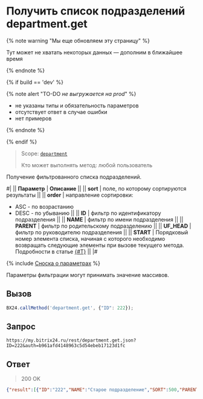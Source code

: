 # Получить список подразделений department.get

{% note warning "Мы еще обновляем эту страницу" %}

Тут может не хватать некоторых данных — дополним в ближайшее время

{% endnote %}

{% if build == 'dev' %}

{% note alert "TO-DO _не выгружается на prod_" %}

- не указаны типы и обязательность параметров
- отсутствует ответ в случае ошибки
- нет примеров
  
{% endnote %}

{% endif %}

> Scope: [`department`](../scopes/permissions.md)
>
> Кто может выполнять метод: любой пользователь

Получение фильтрованного списка подразделений.

#|
|| **Параметр** | **Описание** ||
|| **sort** | поле, по которому сортируются результаты ||
|| **order** | направление сортировки: 
- ASC - по возрастанию
- DESC - по убыванию ||
|| **ID** | фильтр по идентификатору подразделения ||
|| **NAME** | фильтр по имени подразделения ||
|| **PARENT** | фильтр по родительскому подразделению ||
|| **UF_HEAD** | фильтр по руководителю подразделения ||
|| **START** | Порядковый номер элемента списка, начиная с которого необходимо возвращать следующие элементы при вызове текущего метода. Подробности в статье [{#T}](../how-to-call-rest-api/list-methods-pecularities.md) ||
|#

{% include [Сноска о параметрах](../../_includes/required.md) %}

Параметры фильтрации могут принимать значение массивов.

## Вызов

```js
BX24.callMethod('department.get', {"ID": 222});
```

## Запрос

```
https://my.bitrix24.ru/rest/department.get.json?ID=222&auth=b961afd4148963c5d54ebeb17123d1fc
```

## Ответ

> 200 OK

```json
{"result":[{"ID":"222","NAME":"Старое подразделение","SORT":500,"PARENT":"114","UF_HEAD":"11"}],"total":1}
```